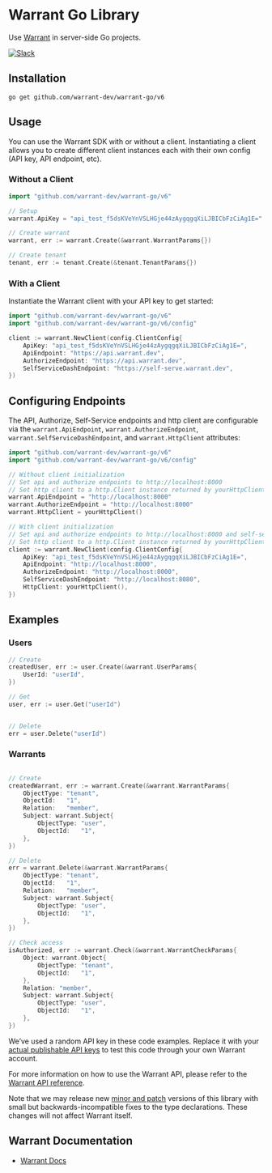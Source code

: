 # Warrant Go Library

Use [Warrant](https://warrant.dev/) in server-side Go projects.

[![Slack](https://img.shields.io/badge/slack-join-brightgreen)](https://join.slack.com/t/warrantcommunity/shared_invite/zt-12g84updv-5l1pktJf2bI5WIKN4_~f4w)

## Installation

```shell
go get github.com/warrant-dev/warrant-go/v6
```

## Usage

You can use the Warrant SDK with or without a client. Instantiating a client allows you to create different client instances each with their own config (API key, API endpoint, etc).

### Without a Client

```go
import "github.com/warrant-dev/warrant-go/v6"

// Setup
warrant.ApiKey = "api_test_f5dsKVeYnVSLHGje44zAygqgqXiLJBICbFzCiAg1E="

// Create warrant
warrant, err := warrant.Create(&warrant.WarrantParams{})

// Create tenant
tenant, err := tenant.Create(&tenant.TenantParams{})
```

### With a Client

Instantiate the Warrant client with your API key to get started:
```go
import "github.com/warrant-dev/warrant-go/v6"
import "github.com/warrant-dev/warrant-go/v6/config"

client := warrant.NewClient(config.ClientConfig{
	ApiKey: "api_test_f5dsKVeYnVSLHGje44zAygqgqXiLJBICbFzCiAg1E=",
	ApiEndpoint: "https://api.warrant.dev",
	AuthorizeEndpoint: "https://api.warrant.dev",
	SelfServiceDashEndpoint: "https://self-serve.warrant.dev",
})
```

## Configuring Endpoints
The API, Authorize, Self-Service endpoints and http client are configurable via the `warrant.ApiEndpoint`, `warrant.AuthorizeEndpoint`, `warrant.SelfServiceDashEndpoint`, and `warrant.HttpClient` attributes:

```go
import "github.com/warrant-dev/warrant-go/v6"
import "github.com/warrant-dev/warrant-go/v6/config"

// Without client initialization
// Set api and authorize endpoints to http://localhost:8000
// Set http client to a http.Client instance returned by yourHttpClient()
warrant.ApiEndpoint = "http://localhost:8000"
warrant.AuthorizeEndpoint = "http://localhost:8000"
warrant.HttpClient = yourHttpClient()

// With client initialization
// Set api and authorize endpoints to http://localhost:8000 and self-service endpoint to http://localhost:8080
// Set http client to a http.Client instance returned by yourHttpClient()
client := warrant.NewClient(config.ClientConfig{
	ApiKey: "api_test_f5dsKVeYnVSLHGje44zAygqgqXiLJBICbFzCiAg1E=",
	ApiEndpoint: "http://localhost:8000",
	AuthorizeEndpoint: "http://localhost:8000",
	SelfServiceDashEndpoint: "http://localhost:8080",
	HttpClient: yourHttpClient(),
})
```

## Examples

### Users

```go
// Create
createdUser, err := user.Create(&warrant.UserParams{
    UserId: "userId",
})

// Get
user, err := user.Get("userId")


// Delete
err = user.Delete("userId")
```

### Warrants

```go

// Create
createdWarrant, err := warrant.Create(&warrant.WarrantParams{
	ObjectType: "tenant",
	ObjectId:   "1",
	Relation:   "member",
	Subject: warrant.Subject{
		ObjectType: "user",
		ObjectId:   "1",
	},
})

// Delete
err = warrant.Delete(&warrant.WarrantParams{
	ObjectType: "tenant",
	ObjectId:   "1",
	Relation:   "member",
	Subject: warrant.Subject{
		ObjectType: "user",
		ObjectId:   "1",
	},
})

// Check access
isAuthorized, err := warrant.Check(&warrant.WarrantCheckParams{
	Object: warrant.Object{
		ObjectType: "tenant",
		ObjectId:   "1",
	},
	Relation: "member",
	Subject: warrant.Subject{
		ObjectType: "user",
		ObjectId:   "1",
	},
})
```


We’ve used a random API key in these code examples. Replace it with your
[actual publishable API keys](https://app.warrant.dev) to
test this code through your own Warrant account.

For more information on how to use the Warrant API, please refer to the
[Warrant API reference](https://docs.warrant.dev).

Note that we may release new [minor and patch](https://semver.org/) versions of this library with small but backwards-incompatible fixes to the type declarations. These changes will not affect Warrant itself.

## Warrant Documentation

- [Warrant Docs](https://docs.warrant.dev/)
